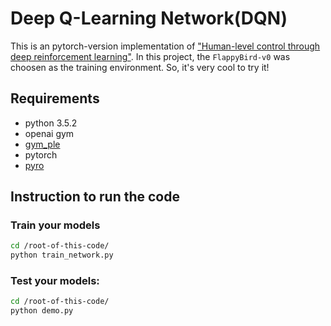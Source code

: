# Deep Q-Learning Network(DQN)
This is an pytorch-version implementation of ["Human-level control through deep reinforcement learning"](https://storage.googleapis.com/deepmind-media/dqn/DQNNaturePaper.pdf). In this project, the `FlappyBird-v0` was choosen as the training environment. So, it's very cool to try it!

## Requirements

- python 3.5.2
- openai gym
- [gym_ple](https://github.com/lusob/gym-ple)
- pytorch
- [pyro](http://pyro.ai/)

## Instruction to run the code
### Train your models
```bash
cd /root-of-this-code/
python train_network.py

```

### Test your models:
```bash
cd /root-of-this-code/
python demo.py

```

